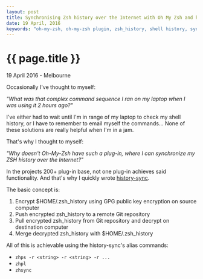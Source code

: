 ```yaml
---
layout: post
title: Synchronising Zsh history over the Internet with Oh My Zsh and history-sync
date: 19 April, 2016
keywords: "oh-my-zsh, oh-my-zsh plugin, zsh_history, shell history, synchronising shell history, zsh, history-sync, james fraser, wulfgarpro, wulfgar.pro@gmail.com, github"
---
```


{{ page.title }}
================

<p class="meta">19 April 2016 - Melbourne</p>

Occasionally I've thought to myself:

_"What was that complex command sequence I ran on my laptop when I was using it 2 hours ago?"_

I've either had to wait until I'm in range of my laptop to check my shell history, or I have to remember to email myself the commands... None of these solutions are really helpful when I'm in a jam.

That's why I thought to myself:

_"Why doesn't Oh-My-Zsh have such a plug-in, where I can synchronize my ZSH history over the Internet?"_

In the projects 200+ plug-in base, not one plug-in achieves said functionality. And that's why I quickly wrote [history-sync](https://github.com/wulfgarpro/history-sync).

The basic concept is:

1. Encrypt $HOME/.zsh_history using GPG public key encryption on source computer
2. Push encrypted zsh_history to a remote Git repository
3. Pull encrypted zsh_history from Git repository and decrypt on destination computer
4. Merge decrypted zsh\_history with $HOME/.zsh_history

All of this is achievable using the history-sync's alias commands:

* `zhps -r <string> -r <string> -r ...`
* `zhpl`
* `zhsync`

